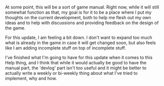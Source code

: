 At some point, this will be a sort of game manual. Right now, while it will still somewhat function as that, my goal is for it to be a place where I put my thoughts on the current development, both to help me flesh out my own ideas and to help with discussions and providing feedback on the design of the game.



For this update, I am feeling a bit down. I don't want to expand too much what is already in the game in case it will get changed soon, but also feels like I am adding incomplete stuff on top of incomplete stuff.



I've finished what I'm going to have for this update when it comes to this Help thing, and I think that while it would actually be good to have the manual part, the 'devlog' part isn't too useful and it might be better to actually write a weekly or bi-weekly thing about what I've tried to implement, why and how.

